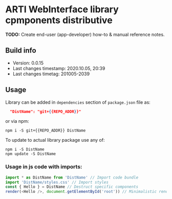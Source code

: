 # ARTI WebInterface library cpmponents distributive

__TODO:__ Create end-user (app-developer) how-to & manual reference notes.

## Build info

- Version: 0.0.15
- Last changes timestamp: 2020.10.05, 20:39
- Last changes timetag: 201005-2039

## Usage

Library can be added in `dependencies` section of `package.json` file as:

```json
  "DistName": "git+{{REPO_ADDR}}"
```

or via npm:

```shell
npm i -S git+{{REPO_ADDR}} DistName
```

To update to actual library package use any of:
```shell
npm i -S DistName
npm update -S DistName
```

### Usage in js code with imports:

```javascript
import * as DistName from 'DistName' // Import code bundle
import 'DistName/styles.css' // Import styles
const { Hello } = DistName // Destruct specific components
render(<Hello />, document.getElementById('root')) // Minimalistic render sample
```

<!--
 @changed 2020.10.06, 02:16
-->
